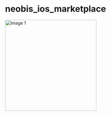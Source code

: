 # neobis_ios_marketplace
<img src="https://i.ibb.co/CVbTznn/image1.jpd" alt="Image 1" width="300" height="300">


